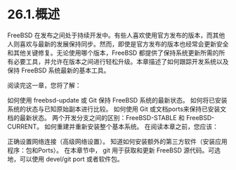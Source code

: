 # 26.1.概述

FreeBSD 在发布之间处于持续开发中。有些人喜欢使用官方发布的版本，而其他人则喜欢与最新的发展保持同步。然而，即使是官方发布的版本也经常会更新安全和其他关键修复。无论使用哪个版本，FreeBSD 都提供了保持系统更新所需的所有必要工具，并允许在版本之间进行轻松升级。本章描述了如何跟踪开发系统以及保持 FreeBSD 系统最新的基本工具。

阅读完这一章，您将了解：

如何使用 freebsd-update 或 Git 保持 FreeBSD 系统的最新状态。
如何将已安装系统的状态与已知原始副本进行比较。
如何使用 Git 或文档ports来保持已安装文档的最新状态。
两个开发分支之间的区别：FreeBSD-STABLE 和 FreeBSD-CURRENT。
如何重建并重新安装整个基本系统。
在阅读本章之前，您应该：

正确设置网络连接（高级网络设置）。
知道如何安装额外的第三方软件（安装应用程序：包和Ports）。
在本章节中， git 用于获取和更新 FreeBSD 源代码。可选地，可以使用 devel/git port 或者软件包。
